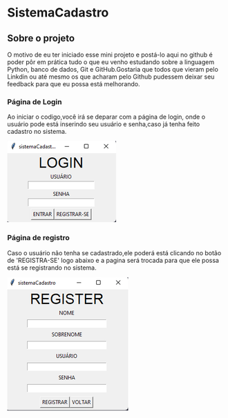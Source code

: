 # SistemaCadastro

## Sobre o projeto
O motivo de eu ter iniciado esse mini projeto e postá-lo aqui no github é  poder pôr em prática tudo o que eu venho estudando sobre a linguagem Python, banco de dados, Git e GitHub.Gostaria que todos que vieram pelo Linkdin ou até mesmo os que acharam pelo Github pudessem deixar seu feedback para que eu possa está melhorando.


### Página de Login
Ao iniciar o codigo,você irá se deparar com a página de login, onde o usuário pode está inserindo seu usuário e senha,caso já tenha feito cadastro no sistema.

![](<Captura de tela 2023-11-23 132458.png>)

### Página de registro
Caso o usuário não tenha se cadastrado,ele poderá está clicando no botão de 'REGISTRA-SE' logo abaixo e a pagina será trocada para que ele possa está se registrando no sistema.

![](<Captura de tela 2023-11-23 132646.png>)